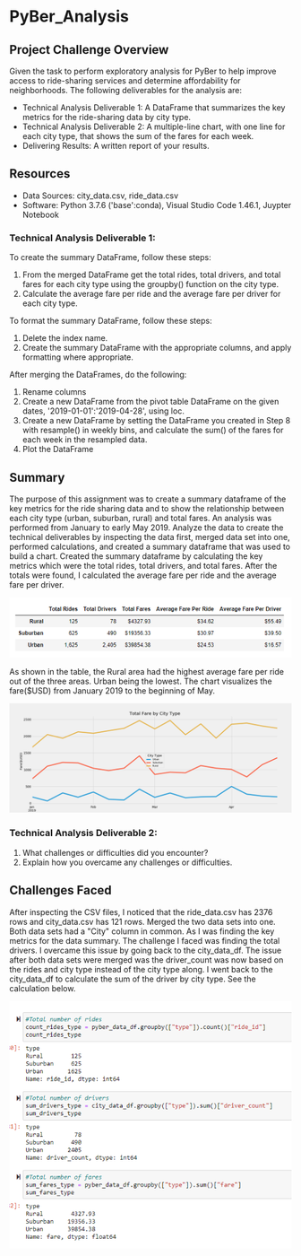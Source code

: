 # PyBer_Analysis

## Project Challenge Overview

Given the task to perform exploratory analysis for PyBer to help improve access to ride-sharing services and determine affordability for neighborhoods.  The following deliverables for the analysis are:

- Technical Analysis Deliverable 1: A DataFrame that summarizes the key metrics for the ride-sharing data by city type.
- Technical Analysis Deliverable 2: A multiple-line chart, with one line for each city type, that shows the sum of the fares for each week.
- Delivering Results: A written report of your results.

## Resources

- Data Sources: city_data.csv, ride_data.csv
- Software: Python 3.7.6 ('base':conda), Visual Studio Code 1.46.1, Juypter Notebook


### Technical Analysis Deliverable 1:

To create the summary DataFrame, follow these steps:

  1. From the merged DataFrame get the total rides, total drivers, and total fares for each city type using the groupby() function on the city type.
  2. Calculate the average fare per ride and the average fare per driver for each city type.
  
To format the summary DataFrame, follow these steps:

1. Delete the index name.
2. Create the summary DataFrame with the appropriate columns, and apply formatting where appropriate.

After merging the DataFrames, do the following:

1. Rename columns
2. Create a new DataFrame from the pivot table DataFrame on the given dates, '2019-01-01':'2019-04-28', using loc.
3. Create a new DataFrame by setting the DataFrame you created in Step 8 with resample() in weekly bins, and calculate the sum() of the fares for each week in the resampled data.
4. Plot the DataFrame

## Summary

The purpose of this assignment was to create a summary dataframe of the key metrics for the ride sharing data and to show the relationship between each city type (urban, suburban, rural)  and total fares.  An analysis was performed from January to early May 2019.  Analyze the data to create the technical deliverables by inspecting the data first, merged data set into one, performed calculations, and created a summary dataframe that was used to build a chart. Created the summary dataframe by calculating the key metrics which were the total rides, total drivers, and total fares.  After the totals were found, I calculated the average fare per ride and the average fare per driver.  

![](analysis/Fig9.PNG)
 
As shown in the table, the Rural area had the highest average fare per ride out of the three areas.  Urban being the lowest.  The chart visualizes the fare($USD) from January 2019 to the beginning of May.  

![](analysis/Fig8.png)

### Technical Analysis Deliverable 2:

1. What challenges or difficulties did you encounter? 
2. Explain how you overcame any challenges or difficulties.

## Challenges Faced

After inspecting the CSV files, I noticed that the ride_data.csv has 2376 rows and city_data.csv has 121 rows.  Merged the two data sets into one.  Both data sets had a "City" column in common.  As I was finding the key metrics for the data summary.  The challenge I faced was finding the total drivers.  I overcame this issue by going back to the city_data_df.  The issue after both data sets were merged was the driver_count was now based on the rides and city type instead of the city type along.  I went back to the city_data_df to calculate the sum of the driver by city type. See the calculation below.

![](analysis/Fig10.PNG)
